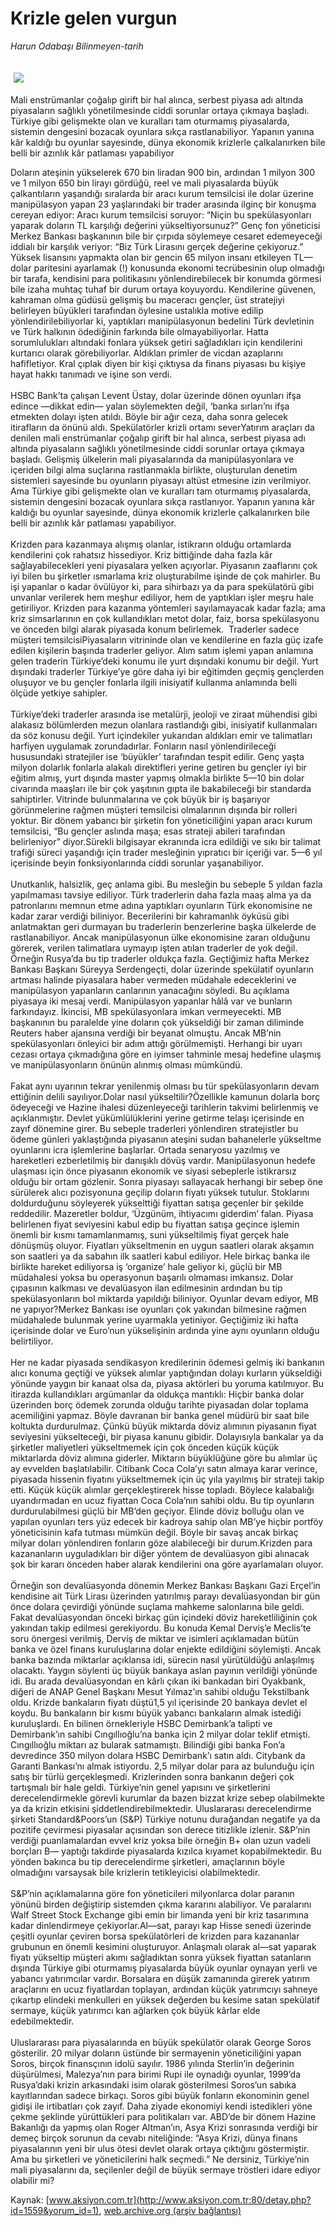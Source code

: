 # Krizle gelen vurgun

*Harun Odabaşı Bilinmeyen-tarih*

<div>
 <font>
  <img border="0" height="1" src="/web/20050226010817im_/http://www.aksiyon.com.tr/images/blank.gif"/>
 </font>
 <font class="content">
  <p>
   <img border="0" hspace="5" src="/web/20050226010817im_/http://www.aksiyon.com.tr/resim/397/kapak.jpg" vspace="5"/>
  </p>
 </font>
 <font class="content">
  Mali enstrümanlar çoğalıp girift bir hal alınca, serbest piyasa adı altında piyasaların sağlıklı yönetilmesinde ciddi sorunlar ortaya çıkmaya başladı. Türkiye gibi gelişmekte olan ve kuralları tam oturmamış piyasalarda, sistemin dengesini bozacak oyunlara sıkça rastlanabiliyor. Yapanın yanına kâr kaldığı bu oyunlar sayesinde, dünya ekonomik krizlerle çalkalanırken bile belli bir azınlık kâr patlaması yapabiliyor
 </font>
 <br/>
 <p>
  <font class="content">
   Doların ateşinin yükselerek 670 bin liradan 900 bin, ardından 1 milyon 300 ve 1 
milyon 650 bin lirayı gördüğü, reel ve mali piyasalarda büyük çalkantıların 
yaşandığı sıralarda bir aracı kurum temsilcisi ile dolar üzerine manipülasyon 
yapan 23 yaşlarındaki bir trader arasında ilginç bir konuşma cereyan ediyor: 
Aracı kurum temsilcisi soruyor: “Niçin bu spekülasyonları yaparak doların TL 
karşılığı değerini yükseltiyorsunuz?” Genç fon yöneticisi Merkez Bankası 
başkanının bile bir çırpıda söylemeye cesaret edemeyeceği iddialı bir karşılık 
veriyor: “Biz Türk Lirasını gerçek değerine çekiyoruz.” Yüksek lisansını 
yapmakta olan bir gencin 65 milyon insanı etkileyen TL—dolar paritesini 
ayarlamak (!) konusunda ekonomi tecrübesinin olup olmadığı bir tarafa, kendisini 
para politikasını yönlendirebilecek bir konumda görmesi bile izaha muhtaç tuhaf 
bir durum ortaya koyuyordu. Kendilerine güvenen, kahraman olma güdüsü gelişmiş 
bu maceracı gençler, üst stratejiyi belirleyen büyükleri tarafından öylesine 
ustalıkla motive edilip yönlendirilebiliyorlar ki, yaptıkları manipülasyonun 
bedelini Türk devletinin ve Türk halkının ödediğinin farkında bile 
olmayabiliyorlar. Hatta sorumlulukları altındaki fonlara yüksek getiri 
sağladıkları için kendilerini kurtarıcı olarak görebiliyorlar. Aldıkları primler 
de vicdan azaplarını hafifletiyor. Kral çıplak diyen bir kişi çıktıysa da finans 
piyasası bu kişiye hayat hakkı tanımadı ve işine son verdi.
   <br/>
   <br/>
   HSBC Bank’ta çalışan 
Levent Üstay, dolar üzerinde dönen oyunları ifşa edince —dikkat edin— yalan 
söylemekten değil, ‘banka sırları’nı ifşa etmekten dolayı işten atıldı. Böyle 
bir ağır ceza, daha sonra gelecek itirafların da önünü aldı. Spekülatörler 
krizli ortamı severYatırım araçları da denilen mali enstrümanlar çoğalıp girift 
bir hal alınca, serbest piyasa adı altında piyasaların sağlıklı yönetilmesinde 
ciddi sorunlar ortaya çıkmaya başladı. Gelişmiş ülkelerin mali piyasalarında da 
manipülasyonlara ve içeriden bilgi alma suçlarına rastlanmakla birlikte, 
oluşturulan denetim sistemleri sayesinde bu oyunların piyasayı altüst etmesine 
izin verilmiyor. Ama Türkiye gibi gelişmekte olan ve kuralları tam oturmamış 
piyasalarda, sistemin dengesini bozacak oyunlara sıkça rastlanıyor. Yapanın 
yanına kâr kaldığı bu oyunlar sayesinde, dünya ekonomik krizlerle çalkalanırken 
bile belli bir azınlık kâr patlaması yapabiliyor.
   <br/>
   <br/>
   Krizden para kazanmaya alışmış 
olanlar, istikrarın olduğu ortamlarda kendilerini çok rahatsız hissediyor. Kriz 
bittiğinde daha fazla kâr sağlayabilecekleri yeni piyasalara yelken açıyorlar. 
Piyasanın zaaflarını çok iyi bilen bu şirketler ısmarlama kriz oluşturabilme 
işinde de çok mahirler. Bu işi yapanlar o kadar övülüyor ki, para sihirbazı ya 
da para spekülatörü gibi unvanlar verilerek hem meşhur ediliyor, hem de 
yaptıkları işler meşru hale getiriliyor. Krizden para kazanma yöntemleri 
sayılamayacak kadar fazla; ama kriz simsarlarının en çok kullandıkları metot 
dolar, faiz, borsa spekülasyonu ve önceden bilgi alarak piyasada konum 
belirlemek.  Traderler sadece müşteri temsilcisiPiyasaların 
vitrininde olan ve kendilerine en fazla güç izafe edilen kişilerin başında 
traderler geliyor. Alım satım işlemi yapan anlamına gelen traderin Türkiye’deki 
konumu ile yurt dışındaki konumu bir değil. Yurt dışındaki traderler Türkiye’ye 
göre daha iyi bir eğitimden geçmiş gençlerden oluşuyor ve bu gençler fonlarla 
ilgili inisiyatif kullanma anlamında belli ölçüde yetkiye sahipler.
   <br/>
   <br/>
   Türkiye’deki 
traderler arasında ise metalürji, jeoloji ve ziraat mühendisi gibi alakasız 
bölümlerden mezun olanlara rastlandığı gibi, inisiyatif kullanmaları da söz 
konusu değil. Yurt içindekiler yukarıdan aldıkları emir ve talimatları harfiyen 
uygulamak zorundadırlar. Fonların nasıl yönlendirileceği hususundaki stratejiler 
ise ‘büyükler’ tarafından tespit edilir. Genç yaşta milyon dolarlık fonlarla 
alakalı direktifleri yerine getiren bu gençler iyi bir eğitim almış, yurt 
dışında master yapmış olmakla birlikte 5—10 bin dolar civarında maaşları ile bir 
çok yaşıtının gıpta ile bakabileceği bir standarda sahiptirler. Vitrinde 
bulunmalarına ve çok büyük bir iş başarıyor görünmelerine rağmen müşteri 
temsilcisi olmalarının dışında bir rolleri yoktur. Bir dönem yabancı bir 
şirketin fon yöneticiliğini yapan aracı kurum temsilcisi, “Bu gençler aslında 
maşa; esas strateji abileri tarafından belirleniyor” diyor.Sürekli bilgisayar 
ekranında icra edildiği ve sıkı bir talimat trafiği süreci yaşandığı için trader 
mesleğinin yıpratıcı bir içeriği var. 5—6 yıl içerisinde beyin fonksiyonlarında 
ciddi sorunlar yaşanabiliyor.
   <br/>
   <br/>
   Unutkanlık, halsizlik, geç anlama gibi. Bu 
mesleğin bu sebeple 5 yıldan fazla yapılmaması tavsiye ediliyor. Türk 
traderlerin daha fazla maaş alma ya da patronlarını memnun etme adına yaptıkları 
oyunların Türk ekonomisine ne kadar zarar verdiği biliniyor. Becerilerini bir 
kahramanlık öyküsü gibi anlatmaktan geri durmayan bu traderlerin benzerlerine 
başka ülkelerde de rastlanabiliyor. Ancak manipülasyonun ülke ekonomisine zararı 
olduğunu görerek, verilen talimatlara uymayıp işten atılan traderler de yok 
değil. Örneğin Rusya’da bu tip traderler oldukça fazla. Geçtiğimiz hafta Merkez 
Bankası Başkanı Süreyya Serdengeçti, dolar üzerinde spekülatif oyunların artması 
halinde piyasalara haber vermeden müdahale edeceklerini ve manipülasyon 
yapanların canlarının yanacağını söyledi. Bu açıklama piyasaya iki mesaj verdi. 
Manipülasyon yapanlar hâlâ var ve bunların farkındayız. İkincisi, MB 
spekülasyonlara imkan vermeyecekti. MB başkanının bu paralelde yine doların çok 
yükseldiği bir zaman diliminde Reuters haber ajansına verdiği bir beyanat 
olmuştu. Ancak MB’nin spekülasyonları önleyici bir adım attığı görülmemişti. 
Herhangi bir uyarı cezası ortaya çıkmadığına göre en iyimser tahminle mesaj 
hedefine ulaşmış ve manipülasyonların önünün alınmış olması mümkündü.
   <br/>
   <br/>
   Fakat aynı 
uyarının tekrar yenilenmiş olması bu tür spekülasyonların devam ettiğinin delili 
sayılıyor.Dolar nasıl yükseltilir?Özellikle kamunun dolarla borç ödeyeceği ve 
Hazine ihalesi düzenleyeceği tarihlerin takvimi belirlenmiş ve açıklanmıştır. 
Devlet yükümlülüklerini yerine getirme telaşı içerisinde en zayıf dönemine 
girer. Bu sebeple traderleri yönlendiren stratejistler bu ödeme günleri 
yaklaştığında piyasanın ateşini sudan bahanelerle yükseltme oyunlarını icra 
işlemlerine başlarlar. Ortada senaryosu yazılmış ve hareketleri ezberletilmiş 
bir danışıklı dövüş vardır. Manipülasyonun hedefe ulaşması için önce piyasanın 
ekonomik ve siyasi sebeplerle istikrarsız olduğu bir ortam gözlenir. Sonra 
piyasayı sallayacak herhangi bir sebep öne sürülerek alıcı pozisyonuna geçilip 
doların fiyatı yüksek tutulur. Stoklarını doldurduğunu söyleyerek yükselttiği 
fiyattan satışa geçenler bir şekilde reddedilir. Mazeretler boldur, ‘Üzgünüm, 
ihtiyacımı giderdim’ falan. Piyasa belirlenen fiyat seviyesini kabul edip bu 
fiyattan satışa geçince işlemin önemli bir kısmı tamamlanmamış, suni 
yükseltilmiş fiyat gerçek hale dönüşmüş oluyor. Fiyatları yükseltmenin en uygun 
saatleri olarak akşamın son saatleri ya da sabahın ilk saatleri kabul ediliyor. 
Hele birkaç banka ile birlikte hareket ediliyorsa iş ‘organize’ hale geliyor ki, 
güçlü bir MB müdahalesi yoksa bu operasyonun başarılı olmaması imkansız. Dolar 
çıpasının kalkması ve devalüasyon ilan edilmesinin ardından bu tip 
spekülasyonların bol miktarda yapıldığı biliniyor. Oyunlar devam ediyor, MB ne 
yapıyor?Merkez Bankası ise oyunları çok yakından bilmesine rağmen müdahalede 
bulunmak yerine uyarmakla yetiniyor. Geçtiğimiz iki hafta içerisinde dolar ve 
Euro’nun yükselişinin ardında yine aynı oyunların olduğu belirtiliyor.
   <br/>
   <br/>
   Her ne 
kadar piyasada sendikasyon kredilerinin ödemesi gelmiş iki bankanın alıcı konuma 
geçtiği ve yüksek alımlar yaptığından dolayı kurların yükseldiği yönünde yaygın 
bir kanaat olsa da, piyasa aktörleri bu yoruma katılmıyor. Bu itirazda 
kullandıkları argümanlar da oldukça mantıklı: Hiçbir banka dolar üzerinden borç 
ödemek zorunda olduğu tarihte piyasadan dolar toplama acemiliğini yapmaz. Böyle 
davranan bir banka genel müdürü bir saat bile koltukta durdurulmaz. Çünkü büyük 
miktarda döviz alımının piyasanın fiyat seviyesini yükselteceği, bir piyasa 
kanunu gibidir. Dolayısıyla bankalar ya da şirketler maliyetleri yükseltmemek 
için çok önceden küçük küçük miktarlarda döviz alımına giderler. Miktarın 
büyüklüğüne göre bu alımlar üç ay evvelden başlatılabilir. Citibank Coca Cola’yı 
satın almaya karar verince, piyasada hissenin fiyatını yükseltmemek için üç yıla 
yayılmış bir strateji takip etti. Küçük küçük alımlar gerçekleştirerek hisse 
topladı. Böylece kalabalığı uyandırmadan en ucuz fiyattan Coca Cola’nın sahibi 
oldu. Bu tip oyunların durdurulabilmesi güçlü bir MB’den geçiyor. Elinde döviz 
bolluğu olan ve yapılan oyunları ters yüz edecek bir kadroya sahip olan MB’ye 
hiçbir portföy yöneticisinin kafa tutması mümkün değil. Böyle bir savaş ancak 
birkaç milyar doları yönlendiren fonların göze alabileceği bir durum.Krizden 
para kazananların uyguladıkları bir diğer yöntem de devalüasyon gibi alınacak 
şok bir kararı önceden haber alarak kendilerini ona göre ayarlamaları 
oluyor.
   <br/>
   <br/>
   Örneğin son devalüasyonda dönemin Merkez Bankası Başkanı Gazi Erçel’in 
kendisine ait Türk Lirası üzerinden yatırılmış parayı devalüasyondan bir gün 
önce dolara çevirdiği yönünde suçlama mahkeme salonlarına bile geldi. Fakat 
devalüasyondan önceki birkaç gün içindeki döviz hareketliliğinin çok yakından 
takip edilmesi gerekiyordu. Bu konuda Kemal Derviş’e Meclis’te soru önergesi 
verilmiş, Derviş de miktar ve isimleri açıklamadan bütün banka ve özel finans 
kuruluşlarına dolar enjekte edildiğini söylemişti. Ancak banka bazında miktarlar 
açıklansa idi, sürecin nasıl yürütüldüğü anlaşılmış olacaktı. Yaygın söylenti üç 
büyük bankaya aslan payının verildiği yönünde idi. Bu arada devalüasyondan en 
kârlı çıkan iki bankadan biri Oyakbank, diğeri de ANAP Genel Başkanı Mesut 
Yılmaz’ın sahibi olduğu Tekstilbank oldu. Krizde bankaların fiyatı düştü1,5 yıl 
içerisinde 20 bankaya devlet el koydu. Bu bankaların bir kısmı büyük yabancı 
bankaların almak istediği kuruluşlardı. En bilinen örnekleriyle HSBC Demirbank’a 
talipti ve Demirbank’ın sahibi Cıngıllıoğlu’na banka için 2 milyar dolar teklif 
etmişti. Cıngıllıoğlu miktarı az bularak satmamıştı. Bilindiği gibi banka Fon’a 
devredince 350 milyon dolara HSBC Demirbank’ı satın aldı. Citybank da Garanti 
Bankası’nı almak istiyordu. 2,5 milyar dolar para az bulunduğu için satış bir 
türlü gerçekleşmedi. Krizlerinden sonra bankanın değeri çok tartışmalı bir hale 
geldi. Türkiye’nin genel yapısını ve şirketlerini derecelendirmekle görevli 
kurumlar da bazen bizzat krize sebep olabilmekte ya da krizin etkisini 
şiddetlendirebilmektedir. Uluslararası derecelendirme şirketi Standard&amp;Poors’un 
(S&amp;P) Türkiye notunu durağandan negatife ya da pozitife çevirmesi piyasalar 
açısından son derece titizlikle izlenir. S&amp;P’nin verdiği puanlamalardan evvel 
kriz yoksa bile örneğin B+ olan uzun vadeli borçları B— yaptığı takdirde 
piyasalarda kızılca kıyamet kopabilmektedir. Bu yönden bakınca bu tip 
derecelendirme şirketleri, amaçlarının böyle olmadığını varsaysak bile krizlerin 
tetikleyicisi olabilmektedir.
   <br/>
   <br/>
   S&amp;P’nin açıklamalarına göre fon yöneticileri 
milyonlarca dolar paranın yönünü birden değiştirip sistemden çıkma kararını 
alabiliyor. Ve paralarını Walf Street Stock Exchange gibi emin bir limanda yeni 
bir kriz tasarımına kadar dinlendirmeye çekiyorlar.Al—sat, parayı kap Hisse 
senedi üzerinde çeşitli oyunlar çeviren borsa spekülatörleri de krizden para 
kazananlar grubunun en önemli kesimini oluşturuyor. Anlaşmalı olarak al—sat 
yaparak fiyatı yükseltip müşteri akımı sağladıktan sonra yüksek fiyattan 
satanların dışında Türkiye gibi oturmamış piyasalarda büyük oyunlar oynayan 
yerli ve yabancı yatırımcılar vardır. Borsalara en düşük zamanında girerek 
yatırım araçlarını en ucuz fiyatlardan toplayan, ardından küçük yatırımcıyı 
sahneye çıkartıp elindeki menkulleri en yüksek değerden bu kesime satan 
spekülatif sermaye, küçük yatırımcı kan ağlarken çok büyük kârlar elde 
edebilmektedir.
   <br/>
   <br/>
   Uluslararası para piyasalarında en büyük spekülatör olarak 
George Soros gösterilir. 20 milyar doların üstünde bir sermayenin yöneticiliğini 
yapan Soros, birçok finansçının idolü sayılır. 1986 yılında Sterlin’in değerinin 
düşürülmesi, Malezya’nın para birimi Rupi ile oynadığı oyunlar, 1999’da 
Rusya’daki krizin arkasındaki isim olarak gösterilmesi Soros’un sabıka 
kayıtlarından sadece birkaçı. Soros gibi büyük fonların ekonominin genel gidişi 
ile irtibatları çok zayıf. Daha ziyade ekonomiyi kendi istedikleri yöne çekme 
şeklinde yürüttükleri para politikaları var. ABD’de bir dönem Hazine Bakanlığı 
da yapmış olan Roger Altman’ın, Asya Krizi sonrasında verdiği bir demeç birçok 
sorunun da cevabı niteliğinde: “Asya Krizi, dünya finans piyasalarının yeni bir 
ulus ötesi devlet olarak ortaya çıktığını göstermiştir. Ama bu şirketleri ve 
yöneticilerini halk seçmedi.” Ne dersiniz, Türkiye’nin mali piyasalarını da, 
seçilenler değil de büyük sermaye tröstleri idare ediyor olabilir mi?
  </font>
 </p>
</div>


Kaynak: [www.aksiyon.com.tr](http://www.aksiyon.com.tr:80/detay.php?id=1559&yorum_id=1), [web.archive.org (arşiv bağlantısı)](http://web.archive.org/web/20050226010817/http://www.aksiyon.com.tr:80/detay.php?id=1559&yorum_id=1)
